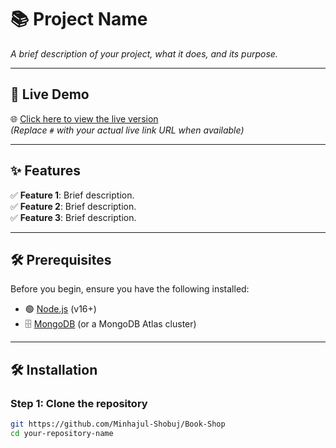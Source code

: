 # 📚 Project Name

_A brief description of your project, what it does, and its purpose._

---

## 🚀 Live Demo

🌐 [Click here to view the live version](#)  
_(Replace `#` with your actual live link URL when available)_

---

## ✨ Features

✅ **Feature 1**: Brief description.  
✅ **Feature 2**: Brief description.  
✅ **Feature 3**: Brief description.

---

## 🛠️ Prerequisites

Before you begin, ensure you have the following installed:

- 🟢 [Node.js](https://nodejs.org/) (v16+)
- 🗄️ [MongoDB](https://www.mongodb.com/) (or a MongoDB Atlas cluster)

---

## 🛠️ Installation

### Step 1: Clone the repository

```bash
git https://github.com/Minhajul-Shobuj/Book-Shop
cd your-repository-name

```
